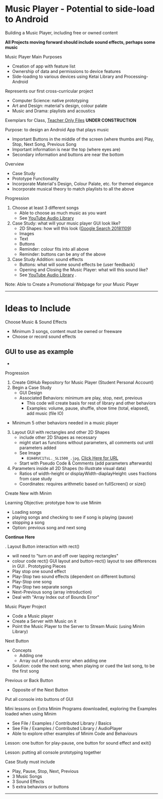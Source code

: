 # Music Player - Potential to side-load to Android
Building a Music Player, including free or owned content

**All Projects moving forward should include sound effects, perhaps some music**

Music Player Main Purposes
- Creation of app with feature list
- Ownership of data and permissions to device features
- Side-loading to various devices using Ketai Library and Processing-Android

Represents our first cross-curricular project
- Computer Science: native prototyping
- Art and Design: material's design, colour palate
- Music and Drama: playlists and acoustics

Exemplars for Class, <a href="https://github.com/QEHS-SpecialProjects/Music-Player-2018">Teacher Only Files</a>
**UNDER CONSTRUCTION**

Purpose: to design an Android App that plays music
- Important Buttons in the middle of the screen (where thumbs are)
  Play, Stop, Next Song, Previous Song
- Important information is near the top (where eyes are)
- Secondary information and buttons are near the bottom

Overview
- Case Study
- Prototype Functionality
- Incorporate Material's Design, Colour Palate, etc. for themed elegance
- Incorporate musical theory to match playlists to all the above

Progression
1. Choose at least 3 different songs
   - Able to choose as much music as you want
   - See <a href="https://www.youtube.com/audiolibrary/music">YouTube Audio Library</a>
2. Case Study: what will your music player GUI look like?
   - 2D Shapes: how will this look (<a href="https://www.google.ca/search?safe=strict&rlz=1C1GCEA_enCA818CA818&tbm=isch&q=music+players+graphical+user+interfaces&backchip=online_chips:mobile+app&chips=q:music+players+graphical+user+interfaces,online_chips:design,online_chips:android,online_chips:apps&usg=AI4_-kTo8kS0TYqTQ7BMuBziGSFXpEh62Q&sa=X&ved=0ahUKEwiJ6NiK2cXeAhUmilQKHcSLARsQ3VYIKCgA&biw=1920&bih=889&dpr=1">Google Search 20181109</a>)
   - Images
   - Text
   - Buttons
   - Reminder: colour fits into all above
   - Reminder: buttons can be any of the above
3. Case Study Addition: sound effects
   - Buttons: what will some sound effects be (user feedback)
   - Opening and Closing the Music Player: what will this sound like?
   - See <a href="https://www.youtube.com/audiolibrary/music">YouTube Audio Library</a>
.  

Note: Able to Create a Promotional Webpage for your Music Player

---

# Ideas to Include
Choose Music & Sound Effects
- Minimum 3 songs, content must be owned or freeware
- Choose or record sound effects

GUI to use as example
-
-

Progression
1. Create GitHub Repository for Music Player (Student Personal Account)
2. Begin a Case Study
   - GUI Design
   - Associated Behaviors: minimum are play, stop, next, previous
     - This code will create basis for rest of library and other behaviors
     - Examples: volume, pause, shuffle, show time (total, elapsed), add music (file IO)
  - Minimum 5 other behaviors needed in a music player
3. Layout GUI with rectangles and other 2D Shapes
   - include other 2D Shapes as necessary
   - might start as functions without parameters, all comments out until parameters added
   - See Image
     - ```81H4RVC1TsL._SL1500_.jpg```, <a href="https://images-na.ssl-images-amazon.com/images/I/81H4RVC1TsL._SL1500_.jpg">Click Here for URL</a>
   - Start with Pseudo Code & Comments (add parameters afterwards)
4. Parameters inside all 2D Shapes (to illustrate visual data)
   - Ratios of width-height or displayWidth-diaplayHeight: uses fractions from case study
   - Coordinates: requires arithmetic based on fullScreen() or size()

Create New with Minim

Learning Objective: prototype how to use Minim
- Loading songs
- playing songs and checking to see if song is playing (pause)
- stopping a song
- Option: previous song and next song

**Continue Here**


. Layout Button interaction with rect()
  - will need to "turn on and off over lapping rectangles"
  - colour code rect() GUI layout and button-rect() layout to see differences in GUI
. Prototyping Pieces
  - Play stop one sound effect
  - Play-Stop two sound effects (dependent on different buttons)
  - Play-Stop one song
  - Play-Stop two separate songs
  - Next-Previous song (array introduction)
  - Deal with "Array Index out of Bounds Error"

Music Player Project
- Code a Music player
- Create a Server with Music on it
- Point the Music Player to the Server to Stream Music (using Minim Library)

Next Button
- Concepts
  - Adding one
  - Array out of bounds error when adding one
- Solution: code the next song, when playing or cued the last song, to be the first song

Previous or Back Button
- Opposite of the Next Button

Put all console into buttons of GUI

Mini lessons on Extra Minim Programs downloaded, exploring the Examples loaded when using Minim
- See File / Examples / Contributed Library / Basics
- See File / Examples / Contributed Library / AudioPlayer
- Able to explore other examples of Minim Code and Behaviours

Lesson: one button for play-pause, one button for sound effect and exit()

Lesson: putting all console prototyping together

Case Study must include
- Play, Pause, Stop, Next, Previous
- 3 Music Songs
- 3 Sound Effects
- 5 extra behaviors or buttons

---

